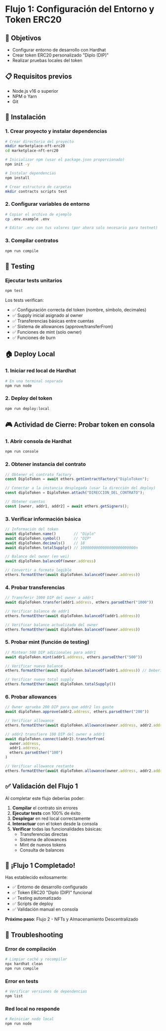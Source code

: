 # Flujo 1: Configuración del Entorno y Token ERC20

## 🎯 Objetivos
- Configurar entorno de desarrollo con Hardhat
- Crear token ERC20 personalizado "Diplo (DIP)"
- Realizar pruebas locales del token

## 📋 Requisitos previos
- Node.js v16 o superior
- NPM o Yarn
- Git

## 🚀 Instalación

### 1. Crear proyecto y instalar dependencias
```bash
# Crear directorio del proyecto
mkdir marketplace-nft-erc20
cd marketplace-nft-erc20

# Inicializar npm (usar el package.json proporcionado)
npm init -y

# Instalar dependencias
npm install

# Crear estructura de carpetas
mkdir contracts scripts test
```

### 2. Configurar variables de entorno
```bash
# Copiar el archivo de ejemplo
cp .env.example .env

# Editar .env con tus valores (por ahora solo necesario para testnet)
```

### 3. Compilar contratos
```bash
npm run compile
```

## 🧪 Testing

### Ejecutar tests unitarios
```bash
npm test
```

Los tests verifican:
- ✅ Configuración correcta del token (nombre, símbolo, decimales)
- ✅ Supply inicial asignado al owner
- ✅ Transferencias básicas entre cuentas
- ✅ Sistema de allowances (approve/transferFrom)
- ✅ Funciones de mint (solo owner)
- ✅ Funciones de burn

## 🏠 Deploy Local

### 1. Iniciar red local de Hardhat
```bash
# En una terminal separada
npm run node
```

### 2. Deploy del token
```bash
npm run deploy:local
```

## 🎮 Actividad de Cierre: Probar token en consola

### 1. Abrir consola de Hardhat
```bash
npm run console
```

### 2. Obtener instancia del contrato
```javascript
// Obtener el contrato factory
const DiploToken = await ethers.getContractFactory("DiploToken");

// Conectar a la instancia desplegada (usar la dirección del deploy)
const diploToken = DiploToken.attach("DIRECCION_DEL_CONTRATO");

// Obtener cuentas
const [owner, addr1, addr2] = await ethers.getSigners();
```

### 3. Verificar información básica
```javascript
// Información del token
await diploToken.name()        // "Diplo"
await diploToken.symbol()      // "DIP"
await diploToken.decimals()    // 18
await diploToken.totalSupply() // 1000000000000000000000000n

// Balance del owner (en wei)
await diploToken.balanceOf(owner.address)

// Convertir a formato legible
ethers.formatEther(await diploToken.balanceOf(owner.address))
```

### 4. Probar transferencias
```javascript
// Transferir 1000 DIP del owner a addr1
await diploToken.transfer(addr1.address, ethers.parseEther("1000"))

// Verificar balance de addr1
ethers.formatEther(await diploToken.balanceOf(addr1.address))

// Verificar balance actualizado del owner
ethers.formatEther(await diploToken.balanceOf(owner.address))
```

### 5. Probar mint (función de testing)
```javascript
// Mintear 500 DIP adicionales para addr1
await diploToken.mint(addr1.address, ethers.parseEther("500"))

// Verificar nuevo balance
ethers.formatEther(await diploToken.balanceOf(addr1.address)) // Debería ser 1500 DIP

// Verificar nuevo total supply
ethers.formatEther(await diploToken.totalSupply())
```

### 6. Probar allowances
```javascript
// Owner aprueba 200 DIP para que addr2 los gaste
await diploToken.approve(addr2.address, ethers.parseEther("200"))

// Verificar allowance
ethers.formatEther(await diploToken.allowance(owner.address, addr2.address))

// addr2 transfiere 100 DIP del owner a addr1
await diploToken.connect(addr2).transferFrom(
  owner.address, 
  addr1.address, 
  ethers.parseEther("100")
)

// Verificar allowance restante
ethers.formatEther(await diploToken.allowance(owner.address, addr2.address)) // Debería ser 100 DIP
```

## ✅ Validación del Flujo 1

Al completar este flujo deberías poder:

1. **Compilar** el contrato sin errores
2. **Ejecutar tests** con 100% de éxito
3. **Desplegar** en red local correctamente
4. **Interactuar** con el token desde la consola
5. **Verificar** todas las funcionalidades básicas:
   - Transferencias directas
   - Sistema de allowances
   - Mint de nuevos tokens
   - Consulta de balances

## 🎉 ¡Flujo 1 Completado!

Has establecido exitosamente:
- ✅ Entorno de desarrollo configurado
- ✅ Token ERC20 "Diplo (DIP)" funcional
- ✅ Testing automatizado
- ✅ Scripts de deploy
- ✅ Validación manual en consola

**Próximo paso**: Flujo 2 - NFTs y Almacenamiento Descentralizado

## 🔧 Troubleshooting

### Error de compilación
```bash
# Limpiar caché y recompilar
npx hardhat clean
npm run compile
```

### Error en tests
```bash
# Verificar versiones de dependencias
npm list
```

### Red local no responde
```bash
# Reiniciar nodo local
npm run node
```
